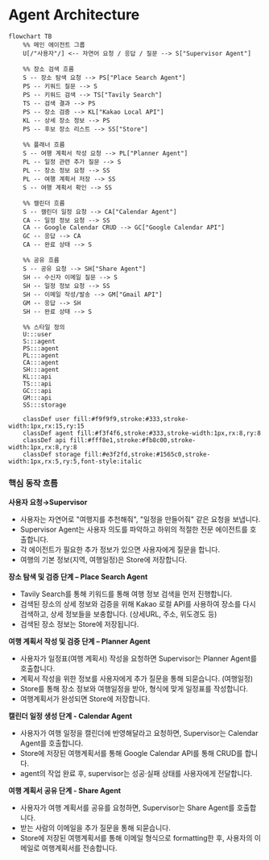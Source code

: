 # Agent Architecture
```mermaid
flowchart TB
    %% 메인 에이전트 그룹
    U[/"사용자"/] <-- 자연어 요청 / 응답 / 질문 --> S["Supervisor Agent"]
    
    %% 장소 검색 흐름
    S -- 장소 탐색 요청 --> PS["Place Search Agent"]
    PS -- 키워드 질문 --> S
    PS -- 키워드 검색 --> TS["Tavily Search"]
    TS -- 검색 결과 --> PS
    PS -- 장소 검증 --> KL["Kakao Local API"]
    KL -- 상세 장소 정보 --> PS
    PS -- 후보 장소 리스트 --> SS["Store"]
    
    %% 플래너 흐름
    S -- 여행 계획서 작성 요청 --> PL["Planner Agent"]
    PL -- 일정 관련 추가 질문 --> S
    PL -- 장소 정보 요청 --> SS
    PL -- 여행 계획서 저장 --> SS
    S -- 여행 계획서 확인 --> SS
    
    %% 캘린더 흐름
    S -- 캘린더 일정 요청 --> CA["Calendar Agent"]
    CA -- 일정 정보 요청 --> SS
    CA -- Google Calendar CRUD --> GC["Google Calendar API"]
    GC -- 응답 --> CA
    CA -- 완료 상태 --> S
    
    %% 공유 흐름
    S -- 공유 요청 --> SH["Share Agent"]
    SH -- 수신자 이메일 질문 --> S
    SH -- 일정 정보 요청 --> SS
    SH -- 이메일 작성/발송 --> GM["Gmail API"]
    GM -- 응답 --> SH
    SH -- 완료 상태 --> S
    
    %% 스타일 정의
    U:::user
    S:::agent
    PS:::agent
    PL:::agent
    CA:::agent
    SH:::agent
    KL:::api
    TS:::api
    GC:::api
    GM:::api
    SS:::storage
    
    classDef user fill:#f9f9f9,stroke:#333,stroke-width:1px,rx:15,ry:15
    classDef agent fill:#f3f4f6,stroke:#333,stroke-width:1px,rx:8,ry:8
    classDef api fill:#fff8e1,stroke:#fb8c00,stroke-width:1px,rx:8,ry:8
    classDef storage fill:#e3f2fd,stroke:#1565c0,stroke-width:1px,rx:5,ry:5,font-style:italic
```

### 핵심 동작 흐름

**사용자 요청→Supervisor**

- 사용자는 자연어로 "여행지를 추천해줘", "일정을 만들어줘" 같은 요청을 보냅니다.
- Supervisor Agent는 사용자 의도를 파악하고 하위의 적절한 전문 에이전트를 호출합니다.
- 각 에이전트가 필요한 추가 정보가 있으면 사용자에게 질문을 합니다.
- 여행의 기본 정보(지역, 여행일정)은 Store에 저장합니다.

**장소 탐색 및 검증 단계 – Place Search Agent**

- Tavily Search를 통해 키워드를 통해 여행 정보 검색을 먼저 진행합니다.
- 검색된 장소의 상세 정보와 검증을 위해 Kakao 로컬 API를 사용하여 장소를 다시 검색하고, 상세 정보들을 보충합니다. (상세URL, 주소, 위도경도 등)
- 검색된 장소 정보는 Store에 저장됩니다.

**여행 계획서 작성 및 검증 단계 – Planner Agent**

- 사용자가 일정표(여행 계획서) 작성을 요청하면 Supervisor는 Planner Agent를 호출합니다.
- 계획서 작성을 위한 정보를 사용자에게 추가 질문을 통해 되묻습니다. (여행일정)
- Store를 통해 장소 정보와 여행일정을 받아, 형식에 맞게 일정표를 작성합니다.
- 여행계획서가 완성되면 Store에 저장합니다.

**캘린더 일정 생성 단계 - Calendar Agent**

- 사용자가 여행 일정을 캘린더에 반영해달라고 요청하면, Supervisor는 Calendar Agent를 호출합니다.
- Store에 저장된 여행계획서를 통해 Google Calendar API를 통해 CRUD를 합니다.
- agent의 작업 완료 후, supervisor는 성공·실패 상태를 사용자에게 전달합니다.

**여행 계획서 공유 단계 - Share Agent**

- 사용자가 여행 계획서를 공유를 요청하면,  Supervisor는 Share Agent를 호출합니다.
- 받는 사람의 이메일을 추가 질문을 통해 되묻습니다.
- Store에 저장된 여행계획서를 통해 이메일 형식으로 formatting한 후, 사용자의 이메일로 여행계획서를 전송합니다.



